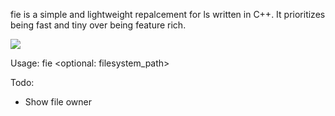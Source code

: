 fie is a simple and lightweight repalcement for ls written in C++. It prioritizes being fast and tiny over being feature rich.

![](https://i.imgur.com/8CGJwbo.png)

Usage: fie <optional: filesystem_path>

Todo: 
  - Show file owner


